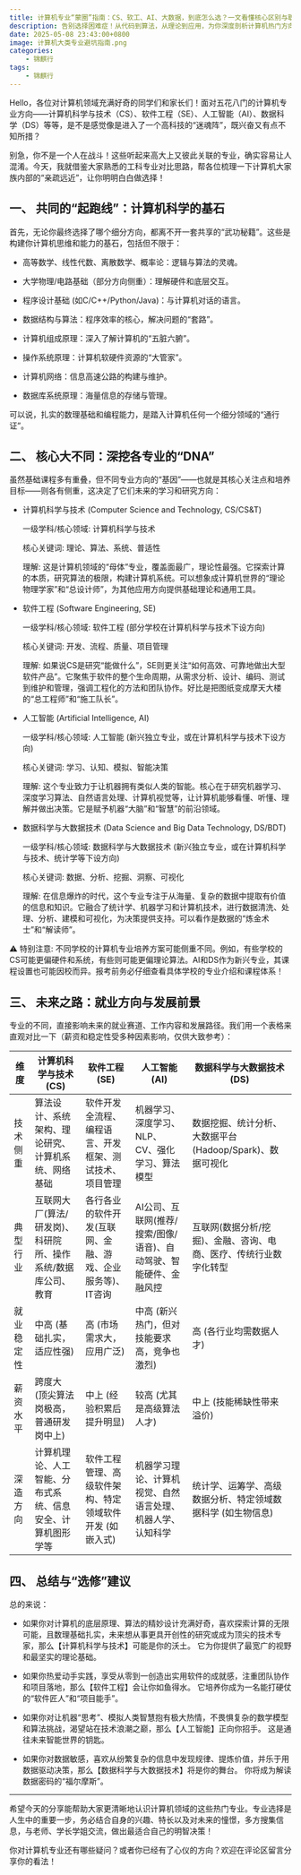 ```yaml
---
title: 计算机专业“蒙圈”指南：CS、软工、AI、大数据，到底怎么选？一文看懂核心区别与职业路径！
description: 告别选择困难症！从代码到算法，从理论到应用，为你深度剖析计算机热门方向，规划璀璨IT人生！
date: 2025-05-08 23:43:00+0800
image: 计算机大类专业避坑指南.png
categories:
    - 锦麒行
tags:
    - 锦麒行
---
```


Hello，各位对计算机领域充满好奇的同学们和家长们！面对五花八门的计算机专业方向——计算机科学与技术（CS）、软件工程（SE）、人工智能（AI）、数据科学（DS）等等，是不是感觉像是进入了一个高科技的“迷魂阵”，既兴奋又有点不知所措？

别急，你不是一个人在战斗！这些听起来高大上又彼此关联的专业，确实容易让人混淆。今天，我就借鉴大家熟悉的工科专业对比思路，帮各位梳理一下计算机大家族内部的“亲疏远近”，让你明明白白做选择！



## 一、 共同的“起跑线”：计算机科学的基石

首先，无论你最终选择了哪个细分方向，都离不开一套共享的“武功秘籍”。这些是构建你计算机思维和能力的基石，包括但不限于：

- 高等数学、线性代数、离散数学、概率论：逻辑与算法的灵魂。

- 大学物理/电路基础（部分方向侧重）：理解硬件和底层交互。

- 程序设计基础 (如C/C++/Python/Java)：与计算机对话的语言。

- 数据结构与算法：程序效率的核心，解决问题的“套路”。

- 计算机组成原理：深入了解计算机的“五脏六腑”。

- 操作系统原理：计算机软硬件资源的“大管家”。

- 计算机网络：信息高速公路的构建与维护。

- 数据库系统原理：海量信息的存储与管理。

可以说，扎实的数理基础和编程能力，是踏入计算机任何一个细分领域的“通行证”。



## 二、 核心大不同：深挖各专业的“DNA”

虽然基础课程多有重叠，但不同专业方向的“基因”——也就是其核心关注点和培养目标——则各有侧重，这决定了它们未来的学习和研究方向：

- 计算机科学与技术 (Computer Science and Technology, CS/CS&T)

    一级学科/核心领域: 计算机科学与技术

    核心关键词: 理论、算法、系统、普适性

    理解: 这是计算机领域的“母体”专业，覆盖面最广，理论性最强。它探索计算的本质，研究算法的极限，构建计算机系统。可以想象成计算机世界的“理论物理学家”和“总设计师”，为其他应用方向提供基础理论和通用工具。

- 软件工程 (Software Engineering, SE)

    一级学科/核心领域: 软件工程 (部分学校在计算机科学与技术下设方向)

    核心关键词: 开发、流程、质量、项目管理

    理解: 如果说CS是研究“能做什么”，SE则更关注“如何高效、可靠地做出大型软件产品”。它聚焦于软件的整个生命周期，从需求分析、设计、编码、测试到维护和管理，强调工程化的方法和团队协作。好比是把图纸变成摩天大楼的“总工程师”和“施工队长”。

- 人工智能 (Artificial Intelligence, AI)

    一级学科/核心领域: 人工智能 (新兴独立专业，或在计算机科学与技术下设方向)

    核心关键词: 学习、认知、模拟、智能决策

    理解: 这个专业致力于让机器拥有类似人类的智能。核心在于研究机器学习、深度学习算法、自然语言处理、计算机视觉等，让计算机能够看懂、听懂、理解并做出决策。它是赋予机器“大脑”和“智慧”的前沿领域。

- 数据科学与大数据技术 (Data Science and Big Data Technology, DS/BDT)

    一级学科/核心领域: 数据科学与大数据技术 (新兴独立专业，或在计算机科学与技术、统计学等下设方向)

    核心关键词: 数据、分析、挖掘、洞察、可视化

    理解: 在信息爆炸的时代，这个专业专注于从海量、复杂的数据中提取有价值的信息和知识。它融合了统计学、机器学习和计算机技术，进行数据清洗、处理、分析、建模和可视化，为决策提供支持。可以看作是数据的“炼金术士”和“解读师”。

⚠️ 特别注意: 不同学校的计算机专业培养方案可能侧重不同。例如，有些学校的CS可能更偏硬件和系统，有些则可能更偏理论算法。AI和DS作为新兴专业，其课程设置也可能因校而异。报考前务必仔细查看具体学校的专业介绍和课程体系！



## 三、 未来之路：就业方向与发展前景

专业的不同，直接影响未来的就业赛道、工作内容和发展路径。我们用一个表格来直观对比一下（薪资和稳定性受多种因素影响，仅供大致参考）：


维度 | 计算机科学与技术 (CS) | 软件工程 (SE) | 人工智能 (AI) | 数据科学与大数据技术 (DS)
---|---|---|---|---
技术侧重|算法设计、系统架构、理论研究、计算机系统、网络基础|软件开发全流程、编程语言、开发框架、测试技术、项目管理|机器学习、深度学习、NLP、CV、强化学习、算法模型	|数据挖掘、统计分析、大数据平台(Hadoop/Spark)、数据可视化
典型行业|互联网大厂(算法/研发岗)、科研院所、操作系统/数据库公司、教育|各行各业的软件开发(互联网、金融、游戏、企业服务等)、IT咨询|AI公司、互联网(推荐/搜索/图像/语音)、自动驾驶、智能硬件、金融风控|互联网(数据分析/挖掘)、金融、咨询、电商、医疗、传统行业数字化转型
就业稳定性|中高 (基础扎实，适应性强)|高 (市场需求大，应用广泛)|中高 (新兴热门，但对技能要求高，竞争也激烈)|高 (各行业均需数据人才)
薪资水平|跨度大 (顶尖算法岗极高，普通研发岗中上)|中上 (经验积累后提升明显)|较高 (尤其是高级算法人才)	|中上 (技能稀缺性带来溢价)
深造方向|计算机理论、人工智能、分布式系统、信息安全、计算机图形学等|软件工程管理、高级软件架构、特定领域软件开发 (如嵌入式)|机器学习理论、计算机视觉、自然语言处理、机器人学、认知科学|统计学、运筹学、高级数据分析、特定领域数据科学 (如生物信息)


## 四、 总结与“选修”建议

总的来说：

- 如果你对计算机的底层原理、算法的精妙设计充满好奇，喜欢探索计算的无限可能，且数理基础扎实，未来想从事更具开创性的研究或成为顶尖的技术专家，那么【计算机科学与技术】可能是你的沃土。 它为你提供了最宽广的视野和最坚实的理论基础。

- 如果你热爱动手实践，享受从零到一创造出实用软件的成就感，注重团队协作和项目落地，那么【软件工程】会让你如鱼得水。 它培养你成为一名能打硬仗的“软件匠人”和“项目能手”。

- 如果你对让机器“思考”、模拟人类智慧抱有极大热情，不畏惧复杂的数学模型和算法挑战，渴望站在技术浪潮之巅，那么【人工智能】正向你招手。 这是通往未来智能世界的钥匙。

- 如果你对数据敏感，喜欢从纷繁复杂的信息中发现规律、提炼价值，并乐于用数据驱动决策，那么【数据科学与大数据技术】将是你的舞台。 你将成为解读数据密码的“福尔摩斯”。

---

希望今天的分享能帮助大家更清晰地认识计算机领域的这些热门专业。专业选择是人生中的重要一步，务必结合自身的兴趣、特长以及对未来的憧憬，多方搜集信息，与老师、学长学姐交流，做出最适合自己的明智决策！

你对计算机专业还有哪些疑问？或者你已经有了心仪的方向？欢迎在评论区留言分享你的看法！

